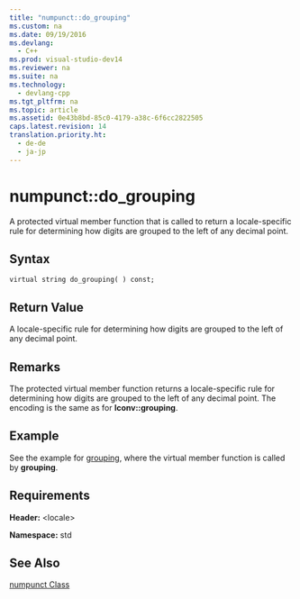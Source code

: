 ```yaml
---
title: "numpunct::do_grouping"
ms.custom: na
ms.date: 09/19/2016
ms.devlang: 
  - C++
ms.prod: visual-studio-dev14
ms.reviewer: na
ms.suite: na
ms.technology: 
  - devlang-cpp
ms.tgt_pltfrm: na
ms.topic: article
ms.assetid: 0e43b8bd-85c0-4179-a38c-6f6cc2822505
caps.latest.revision: 14
translation.priority.ht: 
  - de-de
  - ja-jp
---
```

# numpunct::do_grouping
A protected virtual member function that is called to return a locale-specific rule for determining how digits are grouped to the left of any decimal point.  
  
## Syntax  
  
```  
virtual string do_grouping( ) const;  
```  
  
## Return Value  
 A locale-specific rule for determining how digits are grouped to the left of any decimal point.  
  
## Remarks  
 The protected virtual member function returns a locale-specific rule for determining how digits are grouped to the left of any decimal point. The encoding is the same as for **lconv::grouping**.  
  
## Example  
 See the example for [grouping](../vs140/numpunct--grouping.md), where the virtual member function is called by **grouping**.  
  
## Requirements  
 **Header:** <locale\>  
  
 **Namespace:** std  
  
## See Also  
 [numpunct Class](../vs140/numpunct-Class.md)